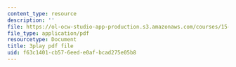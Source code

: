 ```yaml
---
content_type: resource
description: ''
file: https://ol-ocw-studio-app-production.s3.amazonaws.com/courses/15-390-new-enterprises-spring-2013/f63c1401cb576eede0afbcad275e05b8_NS0pxSF0Kmo.pdf
file_type: application/pdf
resourcetype: Document
title: 3play pdf file
uid: f63c1401-cb57-6eed-e0af-bcad275e05b8
---
```

